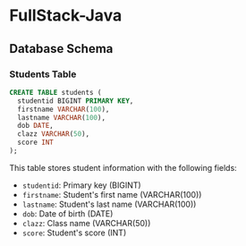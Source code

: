 # FullStack-Java

## Database Schema

### Students Table

```sql
CREATE TABLE students (
  studentid BIGINT PRIMARY KEY,
  firstname VARCHAR(100),
  lastname VARCHAR(100),
  dob DATE,
  clazz VARCHAR(50),
  score INT
);
```

This table stores student information with the following fields:
- `studentid`: Primary key (BIGINT)
- `firstname`: Student's first name (VARCHAR(100))
- `lastname`: Student's last name (VARCHAR(100))
- `dob`: Date of birth (DATE)
- `clazz`: Class name (VARCHAR(50))
- `score`: Student's score (INT)